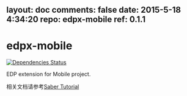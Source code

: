 layout: doc
comments: false
date: 2015-5-18 4:34:20
repo: edpx-mobile
ref: 0.1.1
---

# edpx-mobile

[![Dependencies Status](https://david-dm.org/ecomfe/edpx-mobile.png)](https://david-dm.org/ecomfe/edpx-mobile)

EDP extension for Mobile project.

相关文档请参考[Saber Tutorial](https://github.com/ecomfe/saber/wiki/Tutorial)
